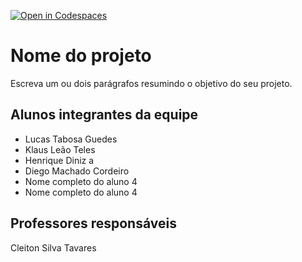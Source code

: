 [![Open in Codespaces](https://classroom.github.com/assets/launch-codespace-f4981d0f882b2a3f0472912d15f9806d57e124e0fc890972558857b51b24a6f9.svg)](https://classroom.github.com/open-in-codespaces?assignment_repo_id=10490001)
# Nome do projeto
Escreva um ou dois parágrafos resumindo o objetivo do seu projeto.

## Alunos integrantes da equipe

* Lucas Tabosa Guedes
* Klaus Leão Teles
* Henrique Diniz a
* Diego Machado Cordeiro
* Nome completo do aluno 4
* Nome completo do aluno 4

## Professores responsáveis

Cleiton Silva Tavares
